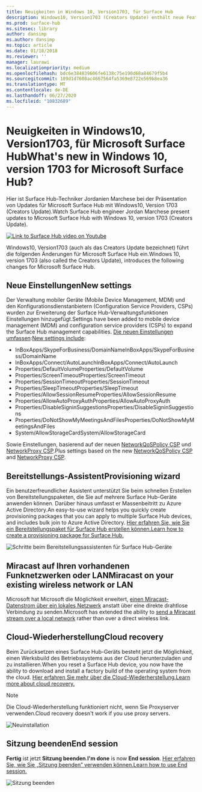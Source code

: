 ```yaml
---
title: Neuigkeiten in Windows 10, Version1703, für Surface Hub
description: Windows10, Version1703 (Creators Update) enthält neue Features für Microsoft Surface Hub.
ms.prod: surface-hub
ms.sitesec: library
author: dansimp
ms.author: dansimp
ms.topic: article
ms.date: 01/18/2018
ms.reviewer: ''
manager: laurawi
ms.localizationpriority: medium
ms.openlocfilehash: bdc6e384839606fe6138c75e190d68a84679f5b4
ms.sourcegitcommit: 109d1d7608ac4667564fa5369e8722e569b8ea36
ms.translationtype: MT
ms.contentlocale: de-DE
ms.lasthandoff: 06/27/2020
ms.locfileid: "10832689"
---
```

# <span data-ttu-id="db47d-103">Neuigkeiten in Windows10, Version1703, für Microsoft Surface Hub</span><span class="sxs-lookup"><span data-stu-id="db47d-103">What's new in Windows 10, version 1703 for Microsoft Surface Hub?</span></span>

<span data-ttu-id="db47d-104">Hier ist Surface Hub-Techniker Jordanien Marchese bei der Präsentation von Updates für Microsoft Surface Hub mit Windows10, Version 1703 (Creators Update).</span><span class="sxs-lookup"><span data-stu-id="db47d-104">Watch Surface Hub engineer Jordan Marchese present updates to Microsoft Surface Hub with Windows 10, version 1703 (Creators Update).</span></span> 

<a href="https://www.youtube.com/watch?v=R8tX10VIgq0" target="_blank"> <img src="images/whats-new-video-thumbnail.png" alt="Link to Surface Hub video on Youtube" /></a>

<span data-ttu-id="db47d-105">Windows10, Version1703 (auch als das Creators Update bezeichnet) führt die folgenden Änderungen für Microsoft Surface Hub ein.</span><span class="sxs-lookup"><span data-stu-id="db47d-105">Windows 10, version 1703 (also called the Creators Update), introduces the following changes for Microsoft Surface Hub.</span></span>

## <span data-ttu-id="db47d-106">Neue Einstellungen</span><span class="sxs-lookup"><span data-stu-id="db47d-106">New settings</span></span>

<span data-ttu-id="db47d-107">Der Verwaltung mobiler Geräte (Mobile Device Management, MDM) und den Konfigurationsdienstanbietern (Configuration Service Providers, CSPs) wurden zur Erweiterung der Surface Hub-Verwaltungsfunktionen Einstellungen hinzugefügt.</span><span class="sxs-lookup"><span data-stu-id="db47d-107">Settings have been added to mobile device management (MDM) and configuration service providers (CSPs) to expand the Surface Hub management capabilities.</span></span> <span data-ttu-id="db47d-108">[Die neuen Einstellungen umfassen](manage-settings-with-mdm-for-surface-hub.md):</span><span class="sxs-lookup"><span data-stu-id="db47d-108">[New settings include](manage-settings-with-mdm-for-surface-hub.md):</span></span>

- <span data-ttu-id="db47d-109">InBoxApps/SkypeForBusiness/DomainName</span><span class="sxs-lookup"><span data-stu-id="db47d-109">InBoxApps/SkypeForBusiness/DomainName</span></span>
- <span data-ttu-id="db47d-110">InBoxApps/Connect/AutoLaunch</span><span class="sxs-lookup"><span data-stu-id="db47d-110">InBoxApps/Connect/AutoLaunch</span></span>
- <span data-ttu-id="db47d-111">Properties/DefaultVolume</span><span class="sxs-lookup"><span data-stu-id="db47d-111">Properties/DefaultVolume</span></span>
- <span data-ttu-id="db47d-112">Properties/ScreenTimeout</span><span class="sxs-lookup"><span data-stu-id="db47d-112">Properties/ScreenTimeout</span></span>
- <span data-ttu-id="db47d-113">Properties/SessionTimeout</span><span class="sxs-lookup"><span data-stu-id="db47d-113">Properties/SessionTimeout</span></span>
- <span data-ttu-id="db47d-114">Properties/SleepTimeout</span><span class="sxs-lookup"><span data-stu-id="db47d-114">Properties/SleepTimeout</span></span>
- <span data-ttu-id="db47d-115">Properties/AllowSessionResume</span><span class="sxs-lookup"><span data-stu-id="db47d-115">Properties/AllowSessionResume</span></span>
- <span data-ttu-id="db47d-116">Properties/AllowAutoProxyAuth</span><span class="sxs-lookup"><span data-stu-id="db47d-116">Properties/AllowAutoProxyAuth</span></span>
- <span data-ttu-id="db47d-117">Properties/DisableSigninSuggestions</span><span class="sxs-lookup"><span data-stu-id="db47d-117">Properties/DisableSigninSuggestions</span></span>
- <span data-ttu-id="db47d-118">Properties/DoNotShowMyMeetingsAndFiles</span><span class="sxs-lookup"><span data-stu-id="db47d-118">Properties/DoNotShowMyMeetingsAndFiles</span></span>
- <span data-ttu-id="db47d-119">System/AllowStorageCard</span><span class="sxs-lookup"><span data-stu-id="db47d-119">System/AllowStorageCard</span></span>

<span data-ttu-id="db47d-120">Sowie Einstellungen, basierend auf der neuen [NetworkQoSPolicy CSP](https://msdn.microsoft.com/windows/hardware/commercialize/customize/mdm/networkqospolicy-csp) und [NetworkProxy CSP](https://msdn.microsoft.com/windows/hardware/commercialize/customize/mdm/networkproxy-csp).</span><span class="sxs-lookup"><span data-stu-id="db47d-120">Plus settings based on the new [NetworkQoSPolicy CSP](https://msdn.microsoft.com/windows/hardware/commercialize/customize/mdm/networkqospolicy-csp) and [NetworkProxy CSP](https://msdn.microsoft.com/windows/hardware/commercialize/customize/mdm/networkproxy-csp).</span></span>
</br>

## <span data-ttu-id="db47d-121">Bereitstellungs-Assistent</span><span class="sxs-lookup"><span data-stu-id="db47d-121">Provisioning wizard</span></span>

<span data-ttu-id="db47d-122">Ein benutzerfreundlicher Assistent unterstützt Sie beim schnellen Erstellen von Bereitstellungspaketen, die Sie auf mehrere Surface Hub-Geräte anwenden können. Darüber hinaus umfasst er Massenbeitritt zu Azure Active Directory.</span><span class="sxs-lookup"><span data-stu-id="db47d-122">An easy-to-use wizard helps you quickly create provisioning packages that you can apply to multiple Surface Hub devices, and includes bulk join to Azure Active Directory.</span></span> [<span data-ttu-id="db47d-123">Hier erfahren Sie, wie Sie ein Bereitstellungspaket für Surface Hub erstellen können.</span><span class="sxs-lookup"><span data-stu-id="db47d-123">Learn how to create a provisioning package for Surface Hub.</span></span>](provisioning-packages-for-certificates-surface-hub.md)

![Schritte beim Bereitstellungsassistenten für Surface Hub-Geräte](images/wcd-wizard.png)
    
## <span data-ttu-id="db47d-125">Miracast auf Ihren vorhandenen Funknetzwerken oder LAN</span><span class="sxs-lookup"><span data-stu-id="db47d-125">Miracast on your existing wireless network or LAN</span></span> 

<span data-ttu-id="db47d-126">Microsoft hat Microsoft die Möglichkeit erweitert, [einen Miracast-Datenstrom über ein lokales Netzwerk](miracast-over-infrastructure.md) anstatt über eine direkte drahtlose Verbindung zu senden.</span><span class="sxs-lookup"><span data-stu-id="db47d-126">Microsoft has extended the ability to [send a Miracast stream over a local network](miracast-over-infrastructure.md) rather than over a direct wireless link.</span></span> 
    
## <span data-ttu-id="db47d-127">Cloud-Wiederherstellung</span><span class="sxs-lookup"><span data-stu-id="db47d-127">Cloud recovery</span></span>

<span data-ttu-id="db47d-128">Beim Zurücksetzen eines Surface Hub-Geräts besteht jetzt die Möglichkeit, einen Werksbuild des Betriebssystems aus der Cloud herunterzuladen und zu installieren.</span><span class="sxs-lookup"><span data-stu-id="db47d-128">When you reset a Surface Hub device, you now have the ability to download and install a factory build of the operating system from the cloud.</span></span> [<span data-ttu-id="db47d-129">Hier erfahren Sie mehr über die Cloud-Wiederherstellung.</span><span class="sxs-lookup"><span data-stu-id="db47d-129">Learn more about cloud recovery.</span></span>](device-reset-surface-hub.md#cloud-recovery)

>[!NOTE]
><span data-ttu-id="db47d-130">Die Cloud-Wiederherstellung funktioniert nicht, wenn Sie Proxyserver verwenden.</span><span class="sxs-lookup"><span data-stu-id="db47d-130">Cloud recovery doesn't work if you use proxy servers.</span></span>
    
![Neuinstallation](images/reinstall.png)
    
## <span data-ttu-id="db47d-132">Sitzung beenden</span><span class="sxs-lookup"><span data-stu-id="db47d-132">End session</span></span>

<span data-ttu-id="db47d-133">**Fertig** ist jetzt **Sitzung beenden**.</span><span class="sxs-lookup"><span data-stu-id="db47d-133">**I'm done** is now **End session**.</span></span> [<span data-ttu-id="db47d-134">Hier erfahren Sie, wie Sie „Sitzung beenden” verwenden können.</span><span class="sxs-lookup"><span data-stu-id="db47d-134">Learn how to use End session.</span></span>](i-am-done-finishing-your-surface-hub-meeting.md) 

![Sitzung beenden](images/end-session.png)



 

 
